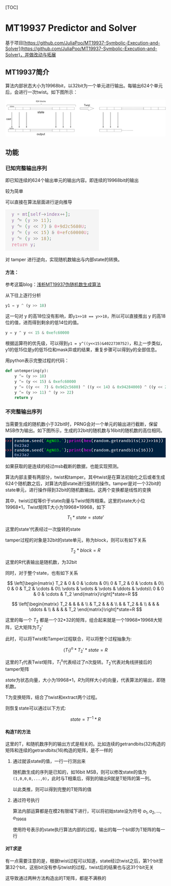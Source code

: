 [TOC]



# MT19937 Predictor and Solver

基于项目[https://github.com/JuliaPoo/MT19937-Symbolic-Execution-and-Solver](https://github.com/JuliaPoo/MT19937-Symbolic-Execution-and-Solver)，并做改动与拓展



## MT19937简介

算法内部状态大小为19968bit，以32bit为一个单元进行输出。每输出624个单元后，会进行一次twist。如下图所示：

![flow](readme.assets/flow.png)

## 功能

### 已知完整输出序列

即已知连续的624个输出单元的输出内容。即连续的19968bit的输出

较为简单

可以直接在算法层面进行逆向推导

![image-20230421001439814](readme.assets/tamper.png)

对 tamper 进行逆向，实现随机数输出与内部state的转换。

#### 方法：

参考这篇blog：[浅析MT19937伪随机数生成算法](https://www.anquanke.com/post/id/205861#h2-2)

从下往上逐行分析
```python
y1 = y ^ (y >> 18)
```
这一句对 y 的高18位没有影响，即`y1>>18 == y>>18`，所以可以直接推出 y 的高18位的值，进而得到剩余的低14位的值。

```python
y = y ^ y << 15 & 0xefc60000
```
根据运算符的优先级，可以得到`y1 = y^((y<<15)&4022730752)`，和上一步类似，y1的低15位是y的低15位和mask异或的结果，重复步骤可以得到y的全部信息。

用python表示完整过程的代码：

```python
def untempering(y):
    y ^= (y >> 18)
    y ^= (y << 15) & 0xefc60000
    y ^= ((y <<  7) & 0x9d2c5680) ^ ((y << 14) & 0x94284000) ^ ((y << 21) & 0x14200000) ^ ((y << 28) & 0x10000000)
    y ^= (y >> 11) ^ (y >> 22)
    return y
```




### 不完整输出序列

当需要生成的随机数小于32bit时，PRNG会对一个单元的输出进行截断，保留MSB作为输出。如下图所示，生成的32bit的随机数与16bit的随机数的高位相同。

![image-20230425111955811](readme.assets/msb.png)

如果获取的是连续的经过msb截断的数据，也能实现预测。

算法内部主要有两部分，twist和tamper。其中twist是在算法初始化之后或者生成624个随机数之后，对算法内部state进行旋转的操作。tamper是对一个32bit的state单元，进行操作得到32bit的随机数输出。这两个变换都是线性的变换

其中，twist过程等价于state向量与Twist矩阵相乘。这里的state大小位19968*1，Twist矩阵T大小为19968\*19968，如下

$$
T_1*state=state'
$$

这里的state’代表经过一次旋转的state

tamper过程的对象是32bit的state单元，称为block，则可以有如下关系

$$
T_2*block=R
$$

这里的R代表输出是随机数，为32bit

同时，对于整个state，也有如下关系

$$
\left[\begin{matrix}
T_2 & 0 & 0 & \cdots & 0\\
0 & T_2 & 0 & \cdots & 0\\
0 & 0 & T_2 & \cdots & 0\\
\vdots & \vdots & \vdots & \ddots & \vdots\\
0 & 0 & 0 & \cdots & T_2
\end{matrix}\right]*state=R
$$


$$
\left[\begin{matrix}
 T_2 & & & & \\
 & T_2 & & & \\
 & & T_2 & & \\
 & & & \ddots & \\
 & & & & T_2
\end{matrix}\right]*state=R
$$

这里的每一个 $T_2$ 都是一个32*32的矩阵，组合起来就是一个19968\*19968大矩阵，记大矩阵为$T_2'$

此时，可以将Twist和Tamper过程联合，可以将整个过程抽象为:

$$
(T_1)^n*T_2'*state=R
$$

这里的$T_1$代表Twist矩阵，$T_1^n$代表经过了$n$次旋转。$T_2'$代表对角线拼接后的tamper矩阵

$state$为状态向量，大小为19968*1，$R$为同样大小的向量，代表算法的输出，即随机数。



T为变换矩阵，结合了twist和extract两个过程。

则恢复state可以通过以下方式:

$$
state=T^{-1}*R
$$


#### 构造T的方法

这里的T，和随机数序列的输出方式是相关的。比如连续的getrandbits(32)构造的矩阵和连续的getrandbits(16)构造的矩阵，是不一样的

1. 通过就该state的值，一行一行测出来

   随机数生成的序列是已知的，如16bit MSB，则可以修改state的值为`(1,0,0,0,...,0)`，此时与T相乘后，得到的输出R就是T矩阵的第一列。

   以此类推，则可以得到完整的T矩阵的值

2. 通过符号执行

   算法内部运算都是在模2有限域下进行，可以将初始state设为符号 $a_1,a_2,...,a_{19968}$	
   
   使用符号表示的state执行算法内部的过程，输出的每一个bit即为T矩阵的每一行
   



#### 对T求逆

有一点需要注意的是，根据twist过程可以知道，state经过twist之后，第1个bit至第32个bit，这些bit没有参与twist的过程，twist后的结果也与这31个bit无关

这导致通过两种方法构造出的T矩阵，都是不满秩的
